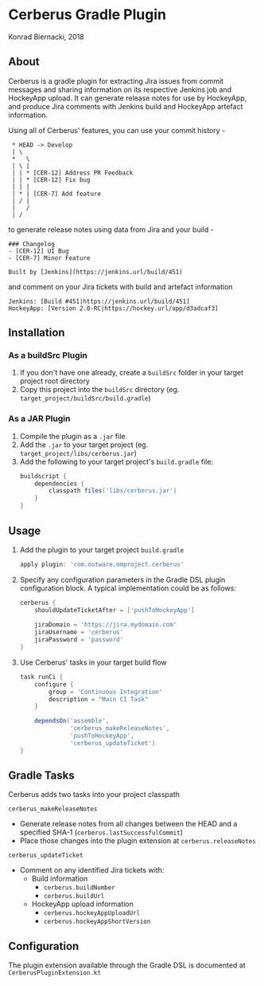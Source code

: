 # Cerberus Gradle Plugin

Konrad Biernacki, 2018

## About

Cerberus is a gradle plugin for extracting Jira issues from commit messages and sharing information on its respective Jenkins job and HockeyApp upload. 
It can generate release notes for use by HockeyApp, and produce Jira comments with Jenkins build and HockeyApp artefact information.

Using all of Cerberus' features, you can use your commit history -
``` 
 * HEAD -> Develop
 | \ 
 *   \
 | \ |
 | | * [CER-12] Address PR Feedback
 | | * [CER-12] Fix bug
 | | | 
 | * | [CER-7] Add feature
 | / |
 |   /
 | /
```

to generate release notes using data from Jira and your build -
```
### Changelog
- [CER-12] UI Bug
- [CER-7] Minor Feature

Built by [Jenkins](https://jenkins.url/build/451)
```

and comment on your Jira tickets with build and artefact information
```
Jenkins: [Build #451|https://jenkins.url/build/451]
HockeyApp: [Version 2.0-RC|https://hockey.url/app/d3adcaf3]
```

## Installation

### As a buildSrc Plugin

1. If you don't have one already, create a `buildSrc` folder in your target project root directory
2. Copy this project into the `buildSrc` directory (eg. `target_project/buildSrc/build.gradle`)

### As a JAR Plugin

1. Compile the plugin as a `.jar` file
2. Add the `.jar` to your target project (eg. `target_project/libs/cerberus.jar`)
3. Add the following to your target project's `build.gradle` file:
    ```groovy
    buildscript {
        dependencies {
            classpath files('libs/cerberus.jar')
        }
    }
    ```

## Usage

1. Add the plugin to your target project `build.gradle`
    ```groovy
    apply plugin: 'com.outware.omproject.cerberus'
    ```
2. Specify any configuration parameters in the Gradle DSL plugin configuration block. A typical implementation could be as follows:
    ```groovy
    cerberus {
        shouldUpdateTicketAfter = ['pushToHockeyApp']
        
        jiraDomain = 'https://jira.mydomain.com'
        jiraUsername = 'cerberus'
        jiraPassword = 'password'
    }
    ```
3. Use Cerberus' tasks in your target build flow

    ```groovy
    task runCi {
        configure {
            group = 'Continuous Integration'
            description = "Main CI Task"
        }
    
        dependsOn('assemble', 
                  'cerberus_makeReleaseNotes', 
                  'pushToHockeyApp', 
                  'cerberus_updateTicket')
    }
    ```

## Gradle Tasks

Cerberus adds two tasks into your project classpath

`cerberus_makeReleaseNotes`
- Generate release notes from all changes between the HEAD and a specified SHA-1 (`cerberus.lastSuccessfulCommit`)
- Place those changes into the plugin extension at `cerberus.releaseNotes`

`cerberus_updateTicket`
- Comment on any identified Jira tickets with:
    - Build information
        - `cerberus.buildNumber`
        - `cerberus.buildUrl`
    - HockeyApp upload information
        - `cerberus.hockeyAppUploadUrl`
        - `cerberus.hockeyAppShortVersion`

## Configuration

The plugin extension available through the Gradle DSL is documented at `CerberusPluginExtension.kt`
